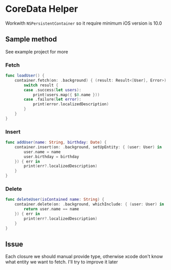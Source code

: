 # CoreData Helper

Workwith `NSPersistentContainer` so it require minimum iOS version is 10.0

## Sample method
See example project for more
### Fetch
```swift
func loadUser() {
    container.fetch(on: .background) { (result: Result<[User], Error>) in
        switch result {
        case .success(let users):
            print(users.map({ $0.name }))
        case .failure(let error):
            print(error.localizedDescription)
        }
    }
}
```

### Insert
```swift
func addUser(name: String, birthday: Date) {
    container.insert(on: .background, setUpEntity: { (user: User) in
        user.name = name
        user.birthday = birthday
    }) { err in
        print(err?.localizedDescription)
    }
}
```

### Delete
```swift
func deleteUser(isContained name: String) {
    container.delete(on: .background, whichInclude: { (user: User) in
        return user.name == name
    }) { err in
        print(err?.localizedDescription)
    }
}
```

## Issue
Each closure we should manual provide type, otherwise xcode don't know what entity we want to fetch. I'll try to improve it later
